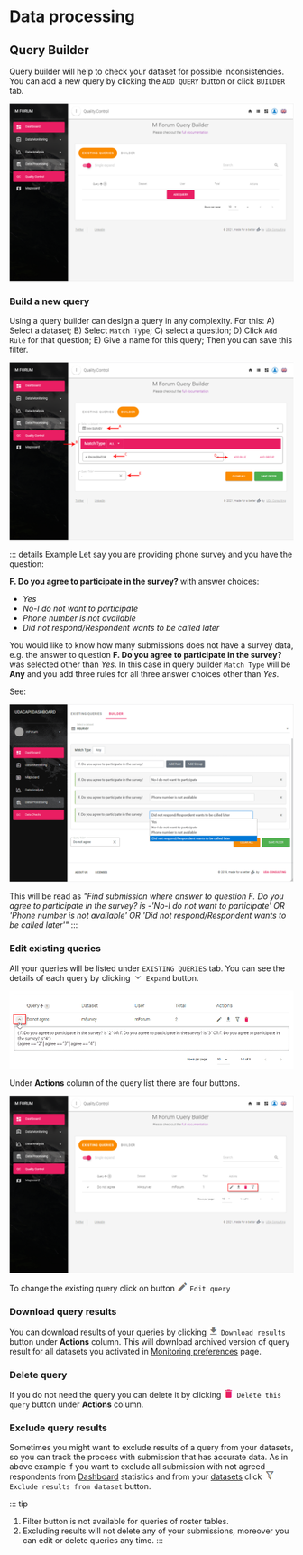 # Data processing
 
## Query Builder
 
Query builder will help to check your dataset for possible inconsistencies. You can add a new query by clicking the `ADD QUERY` button or click `BUILDER` tab.
 
![An image](./img/s13_qb.png)
 
### Build a new query
 
Using a query builder can design a query in any complexity. For this:
A) Select a dataset;
B) Select `Match Type`;
C) select a question;
D) Click `Add Rule` for that question;
E) Give a name for this query;
Then you can save this filter.

![An image](./img/s13_qb_add.png)

::: details Example
Let say you are providing phone survey and you have the question:

**F. Do you agree to participate in the survey?** with answer choices:
* *Yes*
* *No-I do not want to participate*
* *Phone number is not available*
* *Did not respond/Respondent wants to be called later*

You would like to know how many submissions does not have a survey data, e.g. the answer to question **F. Do you agree to participate in the survey?** was selected other than *Yes*. In this case in query builder `Match Type` will be **Any** and you add three rules for all three answer choices other than *Yes*.

See: 

![An image](./img/s13_qb_build.png)

This will be read as *"Find submission where answer to question F. Do you agree to participate in the survey? is -'No-I do not want to participate' OR 'Phone number is not available' OR 'Did not respond/Respondent wants to be called later'"*
:::

### Edit existing queries

All your queries will be listed under `EXISTING QUERIES` tab. You can see the details of each query by clicking ![An image](./img/btn_expand.png) `Expand` button.
 
![An image](./img/s13_qb_qdetails.png)
 
Under **Actions** column of the query list there are four buttons.

![An image](./img/s13_qb_queries.png)

To change the existing query click on button ![An image](./img/btn_pencil.png) `Edit query`

### Download query results

You can download results of your queries by clicking ![An image](./img/btn_download.png) `Download results` button under **Actions** column. This will download archived version of query result for all datasets you activated in [Monitoring preferences](/guide/21-preferences.md#types-of-dataset) page.

### Delete query

If you do not need the query you can delete it by clicking ![An image](./img/btn_delete.png) `Delete this query` button under **Actions** column.

### Exclude query results

Sometimes you might want to exclude results of a query from your datasets, so you can track the process with submission that has accurate data. As in above example if you want to exclude all submission with not agreed respondents from [Dashboard](/guide/30-dashboard.md) statistics and from your [datasets](/guide/21-preferences.html#types-of-dataset) click ![An image](./img/btn_exclude.png) `Exclude results from dataset` button. 

::: tip
1. Filter button is not available for queries of roster tables.
2. Excluding results will not delete any of your submissions, moreover you can edit or delete queries any time.
:::